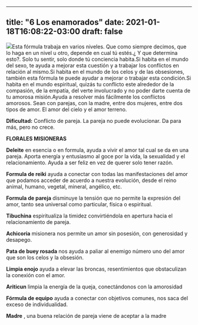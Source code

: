
---
title: "6 Los enamorados"
date: 2021-01-18T16:08:22-03:00
draft: false
--- 
        

 


![](images/6.jpg)Esta fórmula trabaja en varios niveles. Que como siempre decimos, que lo haga en un nivel u otro, depende en cual tú estés.¿ Y que determina esto?. Solo tu sentir, solo donde tú conciencia habita.Si habita en el mundo del sexo, te ayuda a mejorar esta cuestión y a trabajar los conflictos en relación al mismo.Si habita en el mundo de los celos y de las obsesiones, también esta fórmula te puede ayudar a mejorar o trabajar esta condición.Si habita en el mundo espiritual, quizás tu conflicto este alrededor de la compasión, de la empatía, del verte involucrado y no poder darte cuenta de tu amorosa misión.Ayuda a resolver más fácilmente los conflictos amorosos. Sean con parejas, con la madre, entre dos mujeres, entre dos tipos de amor. El amor del cielo y el amor terreno.  

**Dificultad:**  Conflicto de pareja. La pareja no puede evolucionar. Da para más, pero no crece.   

**FLORALES MISIONERAS**  

**Deleite**  en esencia o en formula, ayuda a vivir el amor tal cual se da en una pareja. Aporta energía y entusiasmo al goce por la vida, la sexualidad y el relacionamiento. Ayuda a ser feliz en vez de querer solo tener razón.

**Formula de reiki**  ayuda a conectar con todas las manifestaciones del amor que podamos acceder de acuerdo a nuestra evolución, desde el reino animal, humano, vegetal, mineral, angélico, etc.

**Formula de pareja**  disminuye la tensión que no permite la expresión del amor, tanto sea universal como particular, física o espiritual.

**Tibuchina**  espiritualiza la timidez convirtiéndola en apertura hacia el relacionamiento de pareja.

**Achicoria**  misionera nos permite un amor sin posesión, con generosidad y desapego.

**Pata de buey rosada**  nos ayuda a paliar al enemigo número uno del amor que son los celos y la obsesión.

**Limpia enojo**  ayuda a elevar las broncas, resentimientos que obstaculizan la conexión con el amor.

**Ariticun**  limpia la energía de la queja, conectándonos con la amorosidad

**Fórmula de equipo**  ayuda a conectar con objetivos comunes, nos saca del exceso de individualidad.

**Madre** , una buena relación de pareja viene de aceptar a la madre   




